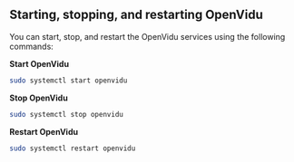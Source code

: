 ## Starting, stopping, and restarting OpenVidu

You can start, stop, and restart the OpenVidu services using the following commands:

**Start OpenVidu**

```bash
sudo systemctl start openvidu
```

**Stop OpenVidu**

```bash
sudo systemctl stop openvidu
```

**Restart OpenVidu**

```bash
sudo systemctl restart openvidu
```
